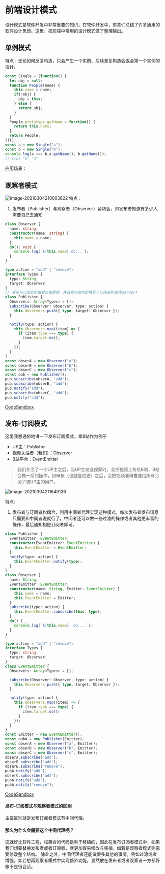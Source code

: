 # 前端设计模式
设计模式是软件开发中非常重要的知识。在软件开发中，前辈们总结了许多通用的软件设计思想。这里，把前端中常用的设计模式做了整理输出。
## 单例模式
特点：无论如何反复构造，只会产生一个实例，后续重复构造会返会第一个实例的指针。
````javascript
const Single = (function() {
  let obj = null;
  function People(name) {
    this.name = name;
    if(!obj) {
      obj = this;
    } else {
      return obj;
    }
  }
  People.prototype.getName = function() {
    return this.name;
  }
  return People;
})();
const a = new Single("a");
const b = new Single("b");
console.log(a === b,a.getName(), b.getName());
// true "a" "a"
````
应用场景：

## 观察者模式
![image-20210304210003822](https://gitee.com/krialy/images/raw/master/source/20210304210005.png)
特点：
1. 发布者（Publisher）与观察者（Observer）紧耦合，即发布者知道有多少人需要自己去通知
````typescript
class Observer {
  name: string;
  constructor(name: string) {
    this.name = name;
  }
  do(): void {
    console.log(`${this.name},do...`);
  }
}

type action = "add" | "remove";
interface Types {
  type: String;
  target: Observer;
}
// 发布与订阅全部由发布者提供，并且发布者内部耦合了订阅者列表Observers
class Publisher {
  Observers: Array<Types> = [];
  subscribe(Observer: Observer, type: action) {
    this.Observers.push({ type, target: Observer });
  }

  notify(type: action) {
    this.Observers.map((item) => {
      if (item.type === type) {
        item.target.do();
      }
    });
  }
}
const obserA = new Observer("a");
const obserB = new Observer("b");
const obserC = new Observer("c");
const pub = new Publisher();
pub.subscribe(obserA, "add");
pub.subscribe(obserB, "add");
pub.notify("add");
pub.subscribe(obserC, "add");
pub.notify("add");
````
[CodeSandbox](https://codesandbox.io/s/sad-albattani-9kszs?file=/src/index.ts)
## 发布-订阅模式
这里我想通俗地讲一下发布订阅模式，拿B站作为例子
- UP主：Publisher
- 视频关注者（我们）：Observer
- B站平台：EventEmitter

> 我们关注了一个UP主之后，当UP主发送视频时，会把视频上传给B站，B站会做一系列操作，如审核（也就是过滤）之后，会把视频准确推送给所有订阅了该UP主的用户。

![image-20210304211649126](https://gitee.com/krialy/images/raw/master/source/20210304211650.png)

特点:

1. 发布者与订阅者松耦合，利用中间者代理实现这种模式。每次发布者发布讯息只需要和中间者说就行了，中间者还可以做一些过滤的操作或者其他更丰富的操作，最后通知相应订阅者即可。
````typescript
class Publisher {
  EventEmitter: EventEmitter;
  constructor(EventEmitter: EventEmitter) {
    this.EventEmitter = EventEmitter;
  }
  notify(type: action) {
    this.EventEmitter.notify(type);
  }
}
class Observer {
  name: String;
  EventEmitter: EventEmitter;
  constructor(name: String, Emitter: EventEmitter) {
    this.name = name;
    this.EventEmitter = Emitter;
  }
  subscribe(type: action) {
    this.EventEmitter.subscribe(this, type);
  }
  do() {
    console.log(`${this.name}, do....`);
  }
}

type action = "add" | "remove";
interface Types {
  type: string;
  target: Observer;
}
class EventEmitter {
  Observers: Array<Types> = [];

  subscribe(Observer: Observer, type: action) {
    this.Observers.push({ type, target: Observer });
  }

  notify(type: action) {
    this.Observers.map((item) => {
      if (item.type === type) {
        item.target.do();
      }
    });
  }
}
const Emitter = new EventEmitter();
const pubA = new Publisher(Emitter);
const obserA = new Observer("a", Emitter);
const obserB = new Observer("b", Emitter);
const obserC = new Observer("c", Emitter);
obserA.subscribe("add");
obserB.subscribe("add");
obserB.subscribe("remove");
pubA.notify("add");
obserC.subscribe("add");
pubA.notify("add");
pubA.notify("remove");
````
[CodeSandbox](https://codesandbox.io/s/new-cookies-psbjt?file=/src/index.ts)
#### 发布-订阅模式与观察者模式的区别
主要区别就是发布订阅者模式有中间代理。
#### 那么为什么会需要这个中间代理呢？
这就好比软件工程，松耦合的代码是利于移植的，因此在发布订阅者模式中，如果我们想要替换发布者或者订阅者，就更加容易修改与移植。如若是观察者模式则需要修改整个结构。
除此之外，中间代理者还能做很多其他的事情，例如过滤或者增强。如若想再观察者模式中实现额外功能，显然放在发布者或者观察者一方都好像不是很合适。